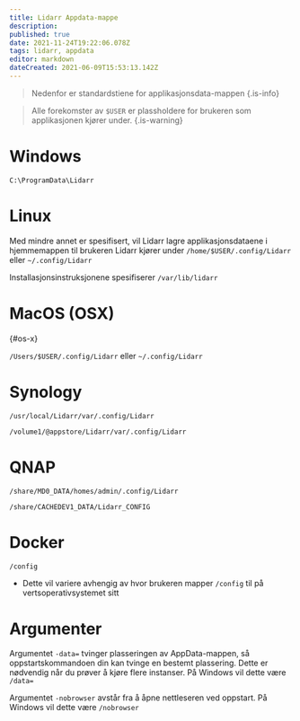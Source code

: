 ```yaml
---
title: Lidarr Appdata-mappe
description: 
published: true
date: 2021-11-24T19:22:06.078Z
tags: lidarr, appdata
editor: markdown
dateCreated: 2021-06-09T15:53:13.142Z
---
```


> Nedenfor er standardstiene for applikasjonsdata-mappen {.is-info}

> Alle forekomster av `$USER` er plassholdere for brukeren som applikasjonen kjører under. {.is-warning}

# Windows

`C:\ProgramData\Lidarr`

# Linux

Med mindre annet er spesifisert, vil Lidarr lagre applikasjonsdataene i hjemmemappen til brukeren Lidarr kjører under `/home/$USER/.config/Lidarr` eller `~/.config/Lidarr`

Installasjonsinstruksjonene spesifiserer `/var/lib/lidarr`

# MacOS (OSX)

{#os-x}

`/Users/$USER/.config/Lidarr` eller `~/.config/Lidarr`

# Synology

`/usr/local/Lidarr/var/.config/Lidarr`

`/volume1/@appstore/Lidarr/var/.config/Lidarr`

# QNAP

`/share/MD0_DATA/homes/admin/.config/Lidarr`

`/share/CACHEDEV1_DATA/Lidarr_CONFIG`

# Docker

`/config`

- Dette vil variere avhengig av hvor brukeren mapper `/config` til på vertsoperativsystemet sitt

# Argumenter

Argumentet `-data=` tvinger plasseringen av AppData-mappen, så oppstartskommandoen din kan tvinge en bestemt plassering. Dette er nødvendig når du prøver å kjøre flere instanser. På Windows vil dette være `/data=`

Argumentet `-nobrowser` avstår fra å åpne nettleseren ved oppstart. På Windows vil dette være `/nobrowser`
